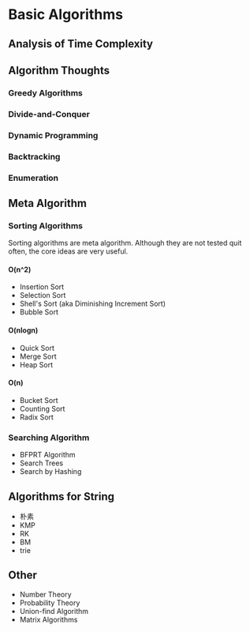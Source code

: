 # Basic Algorithms

## Analysis of Time Complexity

## Algorithm Thoughts

### Greedy Algorithms

### Divide-and-Conquer

### Dynamic Programming

### Backtracking

### Enumeration

## Meta Algorithm

### Sorting Algorithms

Sorting algorithms are meta algorithm. Although they are not tested quit often, the core ideas are very useful.

#### O\(n^2\)

* Insertion Sort
* Selection Sort
* Shell's Sort \(aka Diminishing Increment Sort\)
* Bubble Sort

#### O\(nlogn\)

* Quick Sort
* Merge Sort
* Heap Sort

#### O\(n\)

* Bucket Sort
* Counting Sort
* Radix Sort

### Searching Algorithm

* BFPRT Algorithm
* Search Trees
* Search by Hashing

## Algorithms for String

* 朴素
* KMP
* RK
* BM
* trie

## Other

* Number Theory
* Probability Theory
* Union-find Algorithm
* Matrix Algorithms

